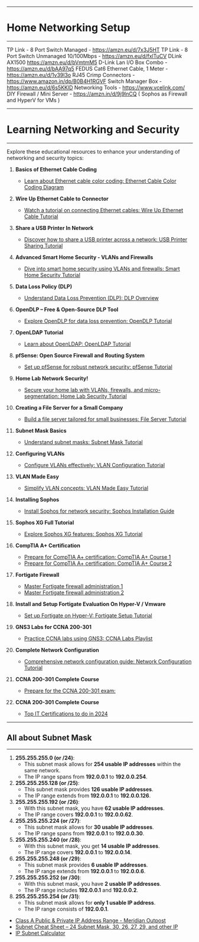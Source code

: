 ----------------------------------------------------------
# Home Networking Setup
----------------------------------------------------------

TP Link - 8 Port Switch Managed - https://amzn.eu/d/7x3J5HT
TP Link - 8 Port Switch Unmanaged 10/100Mbps - https://amzn.eu/d/fxlTuCV
DLink AX1500  https://amzn.eu/d/bVmtmM5
D-Link Lan I/O Box Combo - https://amzn.eu/d/bAA97q5
FEDUS Cat6 Ethernet Cable, 1 Meter - https://amzn.eu/d/1v39l3o
RJ45 Crimp Connectors - https://www.amazon.in/dp/B0B4H1RGVF
Switch Manager Box - https://amzn.eu/d/6s5KKlD
Networking Tools - https://www.vcelink.com/
DIY Firewall / Mini Server -  https://amzn.in/d/9j9lnCQ ( Sophos as Firewall and HyperV for VMs )

----------------------------------------------------------
# Learning Networking and Security
----------------------------------------------------------

Explore these educational resources to enhance your understanding of networking and security topics:

1. **Basics of Ethernet Cable Coding**
   - [Learn about Ethernet cable color coding: Ethernet Cable Color Coding Diagram](https://incentre.net/ethernet-cable-color-coding-diagram/)

2. **Wire Up Ethernet Cable to Connector**
   - [Watch a tutorial on connecting Ethernet cables: Wire Up Ethernet Cable Tutorial](https://youtu.be/NWhoJp8UQpo?feature=shared)

3. **Share a USB Printer In Network**
   - [Discover how to share a USB printer across a network: USB Printer Sharing Tutorial](https://youtu.be/_s3yNROUmPk)

4. **Advanced Smart Home Security - VLANs and Firewalls**
   - [Dive into smart home security using VLANs and firewalls: Smart Home Security Tutorial](https://www.youtube.com/watch?v=eqr-vTC7EVk)

5. **Data Loss Policy (DLP)**
   - [Understand Data Loss Prevention (DLP): DLP Overview](https://youtu.be/3l5btGWh4pM)

6. **OpenDLP – Free & Open-Source DLP Tool**
   - [Explore OpenDLP for data loss prevention: OpenDLP Tutorial](https://youtu.be/F9w3NSS0UlY)

7. **OpenLDAP Tutorial**
   - [Learn about OpenLDAP: OpenLDAP Tutorial](https://youtu.be/5lHRuHA4TiE)

8. **pfSense: Open Source Firewall and Routing System**
   - [Set up pfSense for robust network security: pfSense Tutorial](https://www.youtube.com/watch?v=DGdfHp6uAGg)

9. **Home Lab Network Security!**
   - [Secure your home lab with VLANs, firewalls, and micro-segmentation: Home Lab Security Tutorial](https://www.youtube.com/watch?v=YMHN6Tnah1w)

10. **Creating a File Server for a Small Company**
    - [Build a file server tailored for small businesses: File Server Tutorial](https://www.youtube.com/watch?v=6x4-vNmzuqU)

11. **Subnet Mask Basics**
    - [Understand subnet masks: Subnet Mask Tutorial](https://www.youtube.com/watch?v=s_Ntt6eTn94)

12. **Configuring VLANs**
    - [Configure VLANs effectively: VLAN Configuration Tutorial](https://youtu.be/72037i0pkMA)

13. **VLAN Made Easy**
    - [Simplify VLAN concepts: VLAN Made Easy Tutorial](https://youtu.be/JszGeQPTo4w)

14. **Installing Sophos**
    - [Install Sophos for network security: Sophos Installation Guide](https://youtu.be/NebZxbOIlH4)

15. **Sophos XG Full Tutorial**
    - [Explore Sophos XG features: Sophos XG Tutorial](https://www.youtube.com/watch?v=KmnKfCTSt6g&list=PLW7Uff4NY2n-oJ2nxiSAXW2mb86POx6oU)

16. **CompTIA A+ Certification**
    - [Prepare for CompTIA A+ certification: CompTIA A+ Course 1](https://youtu.be/2eLe7uz-7CM)
    - [Prepare for CompTIA A+ certification: CompTIA A+ Course 2](https://youtu.be/XSlxETFKXg0)

17. **Fortigate Firewall**
    - [Master Fortigate firewall administration 1](https://www.youtube.com/watch?v=gqE7WMEEY_4&list=PLaUiizP3D7fMvOsxFInBKquo-_s05jx4v)
    - [Master Fortigate firewall administration 2](https://www.youtube.com/watch?v=XcghOBrZANc&list=PLlEVCBdM7ELOSd9zLJNE3FrIMzZiWlSkm)

18. **Install and Setup Fortigate Evaluation On Hyper-V / Vmware**
    - [Set up Fortigate on Hyper-V: Fortigate Setup Tutorial](https://youtu.be/QIQ4HHFtAMw)

19. **GNS3 Labs for CCNA 200-301**
    - [Practice CCNA labs using GNS3: CCNA Labs Playlist](https://youtube.com/playlist?list=PLhHT1w6sU7CNz2hDXrzKjGvufwMqx5a4j)

20. **Complete Network Configuration**
    - [Comprehensive network configuration guide: Network Configuration Tutorial](https://youtu.be/de7axFBMayk)

21. **CCNA 200-301 Complete Course**
    - [Prepare for the CCNA 200-301 exam:](https://youtube.com/playlist?list=PLN0OCwSZePjdHb33bAfU0oQ0zWb4w2RDK)
   
22. **CCNA 200-301 Complete Course**
    - [Top IT Certifications to do in 2024](https://youtu.be/EF8FKwA-hrE)

----------------------------------------------------------
## All about Subnet Mask
----------------------------------------------------------

1. **255.255.255.0 (or /24)**:
   - This subnet mask allows for **254 usable IP addresses** within the same network.
   - The IP range spans from **192.0.0.1** to **192.0.0.254**.
2. **255.255.255.128 (or /25)**:
   - This subnet mask provides **126 usable IP addresses**.
   - The IP range extends from **192.0.0.1** to **192.0.0.126**.
3. **255.255.255.192 (or /26)**:
   - With this subnet mask, you have **62 usable IP addresses**.
   - The IP range covers **192.0.0.1** to **192.0.0.62**.
4. **255.255.255.224 (or /27)**:
   - This subnet mask allows for **30 usable IP addresses**.
   - The IP range spans from **192.0.0.1** to **192.0.0.30**.
5. **255.255.255.240 (or /28)**:
   - With this subnet mask, you get **14 usable IP addresses**.
   - The IP range covers **192.0.0.1** to **192.0.0.14**.
6. **255.255.255.248 (or /29)**:
   - This subnet mask provides **6 usable IP addresses**.
   - The IP range extends from **192.0.0.1** to **192.0.0.6**.
7. **255.255.255.252 (or /30)**:
   - With this subnet mask, you have **2 usable IP addresses**.
   - The IP range includes **192.0.0.1** and **192.0.0.2**.
8. **255.255.255.254 (or /31)**:
   - This subnet mask allows for **only 1 usable IP address**.
   - The IP range consists of **192.0.0.1**.

- [Class A Public & Private IP Address Range - Meridian Outpost](https://www.meridianoutpost.com/resources/articles/IP-classes.php)
- [Subnet Cheat Sheet – 24 Subnet Mask, 30, 26, 27, 29, and other IP](https://www.freecodecamp.org/news/subnet-cheat-sheet-24-subnet-mask-30-26-27-29-and-other-ip-address-cidr-network-references/)
- [IP Subnet Calculator](https://www.calculator.net/ip-subnet-calculator.html)

